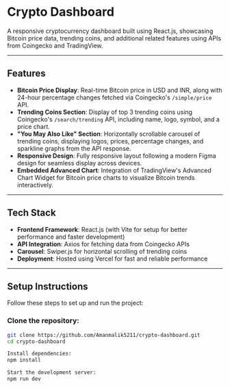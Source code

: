 # Crypto Dashboard

A responsive cryptocurrency dashboard built using React.js, showcasing Bitcoin price data, trending coins, and additional related features using APIs from Coingecko and TradingView.

---

## Features

- **Bitcoin Price Display**: Real-time Bitcoin price in USD and INR, along with 24-hour percentage changes fetched via Coingecko's `/simple/price` API.
- **Trending Coins Section**: Display of top 3 trending coins using Coingecko's `/search/trending` API, including name, logo, symbol, and a price chart.
- **"You May Also Like" Section**: Horizontally scrollable carousel of trending coins, displaying logos, prices, percentage changes, and sparkline graphs from the API response.
- **Responsive Design**: Fully responsive layout following a modern Figma design for seamless display across devices.
- **Embedded Advanced Chart**: Integration of TradingView's Advanced Chart Widget for Bitcoin price charts to visualize Bitcoin trends interactively.

---

## Tech Stack

- **Frontend Framework**: React.js (with Vite for setup for better performance and faster development)
- **API Integration**: Axios for fetching data from Coingecko APIs
- **Carousel**: Swiper.js for horizontal scrolling of trending coins
- **Deployment**: Hosted using Vercel for fast and reliable performance

---

## Setup Instructions

Follow these steps to set up and run the project:

### Clone the repository:
```bash
git clone https://github.com/Amanmalik5211/crypto-dashboard.git
cd crypto-dashboard

Install dependencies:
npm install

Start the development server:
npm run dev

